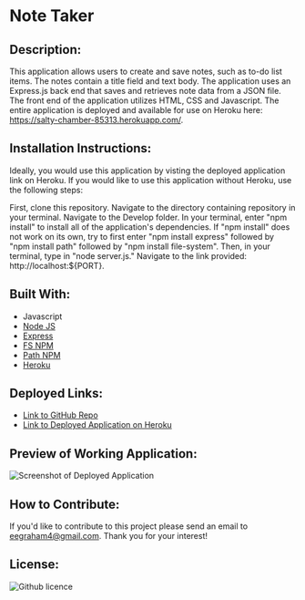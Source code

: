 # Note Taker 

## Description:
This application allows users to create and save notes, such as to-do list items. The notes contain a title field and text body. The application uses an Express.js back end that saves and retrieves note data from a JSON file. The front end of the application utilizes HTML, CSS and Javascript. The entire application is deployed and available for use on Heroku here: https://salty-chamber-85313.herokuapp.com/.

## Installation Instructions:
Ideally, you would use this application by visting the deployed application link on Heroku. If you would like to use this application without Heroku, use the following steps:

First, clone this repository. Navigate to the directory containing repository in your terminal. Navigate to the Develop folder. In your terminal, enter "npm install" to install all of the application's dependencies. If "npm install" does not work on its own, try to first enter "npm install express" followed by "npm install path" followed by "npm install file-system". Then, in your terminal, type in "node server.js." Navigate to the link provided: http://localhost:${PORT}.

## Built With:
* Javascript
* [Node JS](https://nodejs.org/en/)
* [Express](https://www.npmjs.com/package/express)
* [FS NPM](https://www.npmjs.com/package/fs)
* [Path NPM](https://www.npmjs.com/package/path)
* [Heroku](https://id.heroku.com/login)


## Deployed Links:
* [Link to GitHub Repo](https://github.com/egraham96/Note-Taker)
* [Link to Deployed Application on Heroku](https://github.com/egraham96/Note-Taker)

## Preview of Working Application:
![Screenshot of Deployed Application](./Assets/ScreenshotofDeployedApplication.PNG)

## How to Contribute:
If you'd like to contribute to this project please send an email to eegraham4@gmail.com. Thank you for your interest!

## License:
![Github licence](http://img.shields.io/badge/license-MIT-blue.svg)
